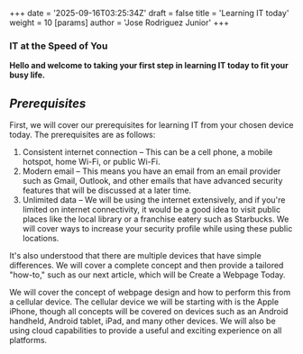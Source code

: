 +++
date = '2025-09-16T03:25:34Z'
draft = false
title = 'Learning IT today'
weight = 10
[params]
    author = 'Jose Rodriguez Junior'
+++

### IT at the Speed of You

**Hello and welcome to taking your first step in learning IT today to fit your busy life.**

 *Prerequisites*
----
First, we will cover our prerequisites for learning IT from your chosen device today. The prerequisites are as follows:

1. Consistent internet connection – This can be a cell phone, a mobile hotspot, home Wi-Fi, or public Wi-Fi.
2. Modern email – This means you have an email from an email provider such as Gmail, Outlook, and other emails that have advanced security features that will be discussed at a later time.
3. Unlimited data – We will be using the internet extensively, and if you're limited on internet connectivity, it would be a good idea to visit public places like the local library or a franchise eatery such as Starbucks. We will cover ways to increase your security profile while using these public locations.

It's also understood that there are multiple devices that have simple differences. We will cover a complete concept and then provide a tailored "how-to," such as our next article, which will be Create a Webpage Today.

We will cover the concept of webpage design and how to perform this from a cellular device. The cellular device we will be starting with is the Apple iPhone, though all concepts will be covered on devices such as an Android handheld, Android tablet, iPad, and many other devices. We will also be using cloud capabilities to provide a useful and exciting experience on all platforms.